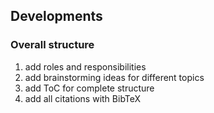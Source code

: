 ## Developments

### Overall structure

1. add roles and responsibilities
2. add brainstorming ideas for different topics
3. add ToC for complete structure
4. add all citations with BibTeX


